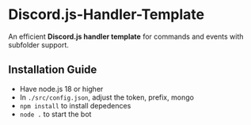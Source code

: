 # Discord.js-Handler-Template
An efficient **Discord.js handler template** for commands and events with subfolder support.

## Installation Guide

- Have node.js 18 or higher
- In `./src/config.json`, adjust the token, prefix, mongo
- `npm install` to install depedences
- `node .` to start the bot
